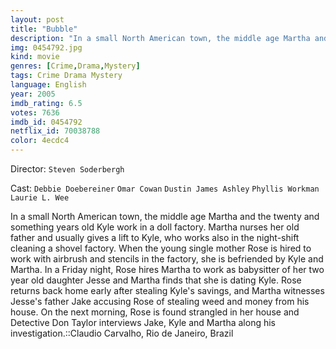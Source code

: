 ```yaml
---
layout: post
title: "Bubble"
description: "In a small North American town, the middle age Martha and the twenty and something years old Kyle work in a doll factory. Martha nurses her old father and usually gives a lift to Kyle, who works also in the night-shift cleaning a shovel factory. When the young single mother Rose is hired to work with airbrush and stencils in the factory, she is befriended by Kyle and Martha. In a Friday night, Rose hires Martha to work as babysitter of her two year old daughter Jesse and Martha finds that she is dating Kyle. Rose returns back home early af.."
img: 0454792.jpg
kind: movie
genres: [Crime,Drama,Mystery]
tags: Crime Drama Mystery 
language: English
year: 2005
imdb_rating: 6.5
votes: 7636
imdb_id: 0454792
netflix_id: 70038788
color: 4ecdc4
---
```

Director: `Steven Soderbergh`  

Cast: `Debbie Doebereiner` `Omar Cowan` `Dustin James Ashley` `Phyllis Workman` `Laurie L. Wee` 

In a small North American town, the middle age Martha and the twenty and something years old Kyle work in a doll factory. Martha nurses her old father and usually gives a lift to Kyle, who works also in the night-shift cleaning a shovel factory. When the young single mother Rose is hired to work with airbrush and stencils in the factory, she is befriended by Kyle and Martha. In a Friday night, Rose hires Martha to work as babysitter of her two year old daughter Jesse and Martha finds that she is dating Kyle. Rose returns back home early after stealing Kyle's savings, and Martha witnesses Jesse's father Jake accusing Rose of stealing weed and money from his house. On the next morning, Rose is found strangled in her house and Detective Don Taylor interviews Jake, Kyle and Martha along his investigation.::Claudio Carvalho, Rio de Janeiro, Brazil